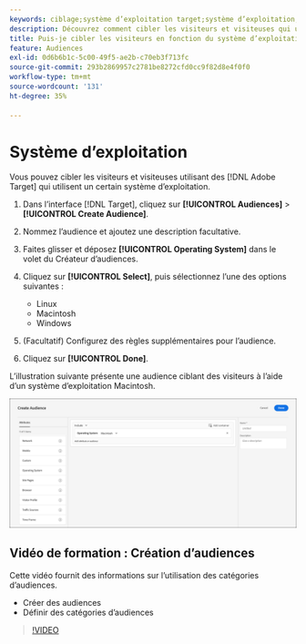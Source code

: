 ```yaml
---
keywords: ciblage;système d’exploitation target;système d’exploitation;se target;se;linux target;linux;windows target;windows;macintosh target;macintosh;mac;mac target;win;win target
description: Découvrez comment cibler les visiteurs et visiteuses qui utilisent un certain système d’exploitation (Linux, Macintosh ou Windows).
title: Puis-je cibler les visiteurs en fonction du système d’exploitation ?
feature: Audiences
exl-id: 0d6b6b1c-5c00-49f5-ae2b-c70eb3f713fc
source-git-commit: 293b2869957c2781be8272cfd0cc9f82d8e4f0f0
workflow-type: tm+mt
source-wordcount: '131'
ht-degree: 35%

---
```


# Système d’exploitation

Vous pouvez cibler les visiteurs et visiteuses utilisant des [!DNL Adobe Target] qui utilisent un certain système d’exploitation.

1. Dans l’interface [!DNL Target], cliquez sur **[!UICONTROL Audiences]** > **[!UICONTROL Create Audience]**.
1. Nommez l’audience et ajoutez une description facultative.
1. Faites glisser et déposez **[!UICONTROL Operating System]** dans le volet du Créateur d’audiences.
1. Cliquez sur **[!UICONTROL Select]**, puis sélectionnez l’une des options suivantes :

   * Linux
   * Macintosh
   * Windows

1. (Facultatif) Configurez des règles supplémentaires pour l’audience.
1. Cliquez sur **[!UICONTROL Done]**.

L’illustration suivante présente une audience ciblant des visiteurs à l’aide d’un système d’exploitation Macintosh.

![ image target_os ](assets/target_os.png)

## Vidéo de formation : Création d’audiences

Cette vidéo fournit des informations sur l’utilisation des catégories d’audiences.

* Créer des audiences
* Définir des catégories d’audiences

>[!VIDEO](https://video.tv.adobe.com/v/17392)
